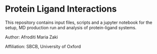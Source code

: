 # Protein Ligand Interactions

This repository contains input files, scripts and a jupyter notebook for the setup, MD production run and analysis of protein-ligand systems.

Author: Afroditi Maria Zaki

Affiliation: SBCB, University of Oxford
